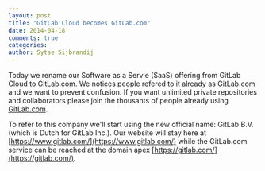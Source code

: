 ```yaml
---
layout: post
title: "GitLab Cloud becomes GitLab.com"
date: 2014-04-18
comments: true
categories:
author: Sytse Sijbrandij
---
```


Today we rename our Software as a Servie (SaaS) offering from GitLab Cloud to GitLab.com. We notices people refered to it already as GitLab.com and we want to prevent confusion. If you want unlimited private repositories and collaborators please join the thousants of people already using [GitLab.com](/gitlab-com/).

To refer to this company we'll start using the new official name: GitLab B.V. (which is Dutch for GitLab Inc.). Our website will stay here at [https://www.gitlab.com/](https://www.gitlab.com/) while the GitLab.com service can be reached at the domain apex [https://gitlab.com/](https://gitlab.com/).
